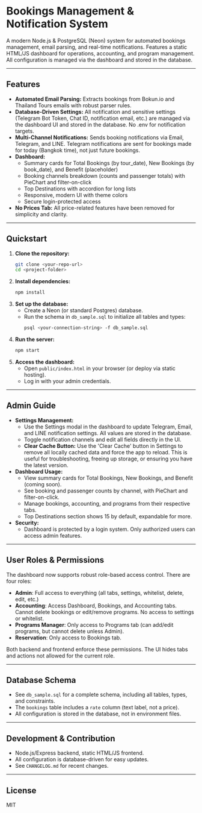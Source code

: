 # Bookings Management & Notification System

A modern Node.js & PostgreSQL (Neon) system for automated bookings management, email parsing, and real-time notifications. Features a static HTML/JS dashboard for operations, accounting, and program management. All configuration is managed via the dashboard and stored in the database.

---

## Features

- **Automated Email Parsing:** Extracts bookings from Bokun.io and Thailand Tours emails with robust parser rules.
- **Database-Driven Settings:** All notification and sensitive settings (Telegram Bot Token, Chat ID, notification email, etc.) are managed via the dashboard UI and stored in the database. No .env for notification targets.
- **Multi-Channel Notifications:** Sends booking notifications via Email, Telegram, and LINE. Telegram notifications are sent for bookings made for today (Bangkok time), not just future bookings.
- **Dashboard:**
  - Summary cards for Total Bookings (by tour_date), New Bookings (by book_date), and Benefit (placeholder)
  - Booking channels breakdown (counts and passenger totals) with PieChart and filter-on-click
  - Top Destinations with accordion for long lists
  - Responsive, modern UI with theme colors
  - Secure login-protected access
- **No Prices Tab:** All price-related features have been removed for simplicity and clarity.

---

## Quickstart

1. **Clone the repository:**
   ```sh
   git clone <your-repo-url>
   cd <project-folder>
   ```
2. **Install dependencies:**
   ```sh
   npm install
   ```
3. **Set up the database:**
   - Create a Neon (or standard Postgres) database.
   - Run the schema in `db_sample.sql` to initialize all tables and types:
     ```sh
     psql <your-connection-string> -f db_sample.sql
     ```
4. **Run the server:**
   ```sh
   npm start
   ```
5. **Access the dashboard:**
   - Open `public/index.html` in your browser (or deploy via static hosting).
   - Log in with your admin credentials.

---

## Admin Guide

- **Settings Management:**
  - Use the Settings modal in the dashboard to update Telegram, Email, and LINE notification settings. All values are stored in the database.
  - Toggle notification channels and edit all fields directly in the UI.
  - **Clear Cache Button:** Use the 'Clear Cache' button in Settings to remove all locally cached data and force the app to reload. This is useful for troubleshooting, freeing up storage, or ensuring you have the latest version.
- **Dashboard Usage:**
  - View summary cards for Total Bookings, New Bookings, and Benefit (coming soon).
  - See booking and passenger counts by channel, with PieChart and filter-on-click.
  - Manage bookings, accounting, and programs from their respective tabs.
  - Top Destinations section shows 15 by default, expandable for more.
- **Security:**
  - Dashboard is protected by a login system. Only authorized users can access admin features.

---

## User Roles & Permissions

The dashboard now supports robust role-based access control. There are four roles:

- **Admin**: Full access to everything (all tabs, settings, whitelist, delete, edit, etc.)
- **Accounting**: Access Dashboard, Bookings, and Accounting tabs. Cannot delete bookings or edit/remove programs. No access to settings or whitelist.
- **Programs Manager**: Only access to Programs tab (can add/edit programs, but cannot delete unless Admin).
- **Reservation**: Only access to Bookings tab.

Both backend and frontend enforce these permissions. The UI hides tabs and actions not allowed for the current role.

---

## Database Schema

- See `db_sample.sql` for a complete schema, including all tables, types, and constraints.
- The `bookings` table includes a `rate` column (text label, not a price).
- All configuration is stored in the database, not in environment files.

---

## Development & Contribution

- Node.js/Express backend, static HTML/JS frontend.
- All configuration is database-driven for easy updates.
- See `CHANGELOG.md` for recent changes.

---

## License

MIT 